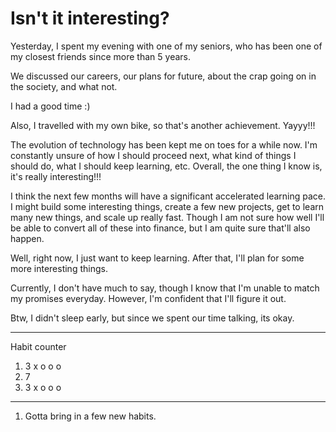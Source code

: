 # Isn't it interesting?

Yesterday, I spent my evening with one of my seniors, who has been one of my closest friends since more than 5 years.

We discussed our careers, our plans for future, about the crap going on in the society, and what not.

I had a good time :)

Also, I travelled with my own bike, so that's another achievement. Yayyy!!!


The evolution of technology has been kept me on toes for a while now. 
I'm constantly unsure of how I should proceed next, what kind of things I should do, what I should keep learning, etc.
Overall, the one thing I know is, it's really interesting!!!


I think the next few months will have a significant accelerated learning pace. 
I might build some interesting things, create a few new projects, get to learn many new things, and scale up really fast.
Though I am not sure how well I'll be able to convert all of these into finance, but I am quite sure that'll also happen.

Well, right now, I just want to keep learning. After that, I'll plan for some more interesting things.

Currently, I don't have much to say, though I know that I'm unable to match my promises everyday. However, I'm confident that I'll figure it out.

Btw, I didn't sleep early, but since we spent our time talking, its okay. 

----------------
Habit counter

1. 3 x o o o
2. 7
3. 3 x o o o
------------------
1. Gotta bring in a few new habits. 
